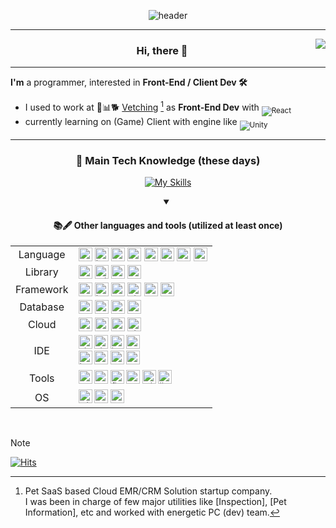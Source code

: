 <div align="center" width="100%">

  ![header](https://capsule-render.vercel.app/api?type=soft&height=100&color=gradient&text=vyu&section=header&reversal=false&textBg=false&desc=problem%20solver&descSize=11&descAlign=95&descAlignY=92&customColorList=9)
</div>

<hr/>
<a target="_blank" href="https://solved.ac/vyu">
 <img align="right" src="http://mazassumnida.wtf/api/generate_badge?boj=vyu"/>
</a>

<h3 align="center">Hi, there 👋</h3>
<hr/>

**I'm** a programmer, interested in **Front-End / Client Dev 🛠** <br/>
- I used to work at 🏣📊🐕 [Vetching](https://vetching.cc/) [^1] as **Front-End Dev** with <sub>![React](https://img.shields.io/badge/react-%2320232a.svg?style=flat&logo=react&logoColor=#61DAFB)</sub>
- currently learning on (Game) Client with engine like <sub>![Unity](https://img.shields.io/badge/unity-%23000000.svg?style=flat&logo=unity&logoColor=white)</sub>
<hr/>

<div align="center">
  <h3>🚀 Main Tech Knowledge (these days)</h3>
  
  [![My Skills](https://skillicons.dev/icons?i=nodejs,react,js,ts,tailwind,unity,cs,cpp,py,git,github,notion)](https://skillicons.dev)
   <details open>
    <summary><h4>📚🖋 Other languages and tools (utilized at least once)</h4></summary> 
    <table>
      <tr>
        <td align="center">Language</td>
        <td>
          <sub><img alt="c"        src="https://img.shields.io/badge/c-%2300599C.svg?style=flat&logo=c&logoColor=white" height="22"/></sub>
          <sub><img alt="java"     src="https://img.shields.io/badge/java-%23ED8B00.svg?style=flat&logo=openjdk&logoColor=white" height="22"/></sub>
          <sub><img alt="bash"     src="https://img.shields.io/badge/Bash-121011.svg?style=flat&logo=gnu-bash&logoColor=white" height="22"/></sub>
          <sub><img alt="php"      src="https://img.shields.io/badge/php-%23777BB4.svg?style=flat&logo=php&logoColor=white" height="22"/></sub>
          <sub><img alt="r"        src="https://img.shields.io/badge/r-%23276DC3.svg?style=flat&logo=r&logoColor=white" height="22"/></sub>
          <sub><img alt="graphql"  src="https://img.shields.io/badge/-GraphQL-E10098?style=flat&logo=graphql&logoColor=white" height="22"/></sub>
          <sub><img alt="markdown" src="https://img.shields.io/badge/markdown-%23000000.svg?style=flat&logo=markdown&logoColor=white" height="22"/></sub>
          <sub><img alt="latex"    src="https://img.shields.io/badge/latex-%23008080.svg?style=flat&logo=latex&logoColor=white" height="22"/></sub>
        </td>
      </tr>
      <tr>
        <td align="center">Library</td>
        <td>
          <sub><img alt="apollo"    src="https://img.shields.io/badge/-ApolloGraphQL-311C87?style=flat&logo=apollo-graphql" height="22"/></sub>
          <sub><img alt="prisma"    src="https://img.shields.io/badge/Prisma-3982CE?style=flat&logo=Prisma&logoColor=white" height="22"/></sub>
          <sub><img alt="numpy"     src="https://img.shields.io/badge/numpy-%23013243.svg?style=flat&logo=numpy&logoColor=white" height="22"/></sub>
          <sub><img alt="pandas"    src="https://img.shields.io/badge/pandas-%23150458.svg?style=flat&logo=pandas&logoColor=white" height="22"/></sub>
        </td>
      </tr>
      <tr>
        <td align="center">Framework</td>
        <td>
          <sub><img alt="express"   src="https://img.shields.io/badge/express.js-%23404d59.svg?style=flat&logo=express&logoColor=%2361DAFB" height="22"/></sub>
          <sub><img alt="jest"      src="https://img.shields.io/badge/-jest-%23C21325?style=flat&logo=jest&logoColor=white" height="22"/></sub>
          <sub><img alt="bootstrap" src="https://img.shields.io/badge/bootstrap-%238511FA.svg?style=flat&logo=bootstrap&logoColor=white" height="22"/></sub>
          <sub><img alt="django"    src="https://img.shields.io/badge/django-%23092E20.svg?style=flat&logo=django&logoColor=white" height="22"/></sub>
          <sub><img alt=".net"      src="https://img.shields.io/badge/.NET-5C2D91?style=flat&logo=.net&logoColor=white" height="22"/></sub>
          <sub><img alt="spring"    src="https://img.shields.io/badge/spring-%236DB33F.svg?style=flat&logo=spring&logoColor=white" height="22"/></sub>
        </td>
      </tr>
      <tr>
        <td align="center">Database</td>
        <td>
          <sub><img alt="sqlite"    src="https://img.shields.io/badge/sqlite-%2307405e.svg?style=flat&logo=sqlite&logoColor=white" height="22"/></sub>
          <sub><img alt="mysql"     src="https://img.shields.io/badge/mysql-4479A1.svg?style=flat&logo=mysql&logoColor=white" height="22"/></sub>
          <sub><img alt="mariadb"   src="https://img.shields.io/badge/MariaDB-003545?style=flat&logo=mariadb&logoColor=white" height="22"/></sub>
          <sub><img alt="mongodb"   src="https://img.shields.io/badge/MongoDB-%234ea94b.svg?style=flat&logo=mongodb&logoColor=white" height="22"/></sub>
        </td>
      </tr>
      <tr>
        <td align="center">Cloud</td>
        <td>
          <sub><img alt="aws"          src="https://img.shields.io/badge/AWS-%23FF9900.svg?style=flat&logo=amazonwebservices&logoColor=white" height="22"/></sub>
          <sub><img alt="google cloud" src="https://img.shields.io/badge/GoogleCloud-%234285F4.svg?style=flat&logo=google-cloud&logoColor=white" height="22"/></sub>
          <sub><img alt="vercel"       src="https://img.shields.io/badge/vercel-%23000000.svg?style=flat&logo=vercel&logoColor=white" height="22"/></sub>
          <sub><img alt="github pages" src="https://img.shields.io/badge/github%20pages-121013?style=flat&logo=github&logoColor=white" height="22"/></sub>
        </td>
      </tr>
      <tr>
        <td align="center">IDE</td>
        <td><sub>
          <img alt="visual studio code" src="https://img.shields.io/badge/Visual%20Studio%20Code-0078d7.svg?style=flat&logo=visual-studio-code&logoColor=white" height="22"/>
          <img alt="visual studio"      src="https://img.shields.io/badge/Visual%20Studio-5C2D91.svg?style=flat&logo=visual-studio&logoColor=white" height="22"/>
          <img alt="jupyter notebook"   src="https://img.shields.io/badge/jupyter-%23FA0F00.svg?style=flat&logo=jupyter&logoColor=white" height="22"/>
          <img alt="pycharm"            src="https://img.shields.io/badge/pycharm-143?style=flat&logo=pycharm&logoColor=black&color=black&labelColor=green" height="22"/>
          <br/>
          <img alt="intellij IDEA"      src="https://img.shields.io/badge/IntelliJIDEA-000000.svg?style=flat&logo=intellij-idea&logoColor=white" height="22"/>
          <img alt="eclipse"            src="https://img.shields.io/badge/Eclipse-FE7A16.svg?style=flat&logo=Eclipse&logoColor=white" height="22"/>
          <img alt="android studio"     src="https://img.shields.io/badge/android%20studio-346ac1?style=flat&logo=android%20studio&logoColor=white" height="22"/>
          <img alt="atom"               src="https://img.shields.io/badge/Atom-%2366595C.svg?style=flat&logo=atom&logoColor=white" height="22"/>
        </sub></td>
      </tr>
      <tr>
        <td align="center">Tools</td>
        <td><sub>
          <img alt="eslint"      src="https://img.shields.io/badge/ESLint-4B3263?style=flat&logo=eslint&logoColor=white" height="22"/>
          <img alt="storybook"   src="https://img.shields.io/badge/-Storybook-FF4785?style=flat&logo=storybook&logoColor=white" height="22"/>
          <img alt="figma"       src="https://img.shields.io/badge/Figma-F24E1E?style=flat&logo=figma&logoColor=white" height="22"/>
          <img alt="postman"     src="https://img.shields.io/badge/Postman-FF6C37?style=flat&logo=postman&logoColor=white" height="22"/>
          <img alt="wireshark"   src="https://img.shields.io/badge/-Wireshark-1679A7?style=flat&logo=wireshark&logoColor=white" height="22"/>
          <img alt="jira"        src="https://img.shields.io/badge/jira-%230467DF.svg?style=flat&logo=jira&logoColor=white" height="22"/>
        </sub></td>
      </tr>
      <tr>
        <td align="center">OS</td>
        <td><sub>
          <img alt="windows"     src="https://custom-icon-badges.demolab.com/badge/Windows-0078D6?style=flat&logo=windows11&logoColor=white" height="22"/>
          <img alt="ubuntu"      src="https://img.shields.io/badge/Ubuntu-E95420?style=flat&logo=ubuntu&logoColor=white" height="22"/>
          <img alt="kali linux"  src="https://img.shields.io/badge/Kali%20Linux-557C94?style=flat&logo=kalilinux&logoColor=fff" height="22"/>
        </sub></td>
      </tr>
    </table>
  </details>
  <br/>
</div>


[^1]: Pet SaaS based Cloud EMR/CRM Solution startup company.<br/>I was been in charge of few major utilities like [Inspection], [Pet Information], etc and worked with energetic PC (dev) team.

> [!NOTE]
> [![Hits](https://hits.seeyoufarm.com/api/count/incr/badge.svg?url=https%3A%2F%2Fgithub.com%2Fsvyu&count_bg=%2379C83D&title_bg=%23555555&icon=&icon_color=%23E7E7E7&title=hits&edge_flat=false)](https://hits.seeyoufarm.com)
